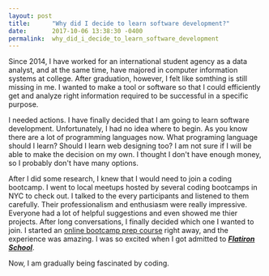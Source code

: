 ```yaml
---
layout: post
title:      "Why did I decide to learn software development?"
date:       2017-10-06 13:38:30 -0400
permalink:  why_did_i_decide_to_learn_software_development
---
```



Since 2014, I have worked for an international student agency as a data analyst, and at the same time, have majored in computer information systems at college. After graduation, however, I felt like somthing is still missing in me. I wanted to make a tool or software so that I could efficiently get and analyze right information required to be successful in a specific purpose. 

I needed actions. I have finally decided that I am going to learn software development. Unfortunately, I had no idea where to begin. As you know there are a lot of programming languages now. What programing language should I learn? Should I learn web designing too? I am not sure if I will be able to make the decision on my own. I thought I don't have enough money, so I probably don't have many options.

After I did some research, I knew that I would need to join a coding bootcamp. I went to local meetups hosted by several coding bootcamps in NYC to check out. I talked to the every participants and listened to them carefully. Their professionalism and enthusiasm were really impressive. Everyone had a lot of helpful suggestions and even showed me thier projects. After long conversations, I finally decided which one I wanted to join. I started an [online bootcamp prep course](https://flatironschool.com/programs/online-bootcamp-prep-course/) right away, and the experience was amazing. I was so excited when I got admitted to [***Flatiron School***](https://flatironschool.com/). 

Now, I am gradually being fascinated by coding. 
